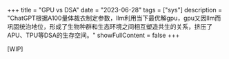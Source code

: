 +++
title = "GPU vs DSA"
date = "2023-06-28"
tags = ["sys"]
description = "ChatGPT根据A100量体裁衣制定参数，llm利用当下最优解gpu，gpu又因llm而巩固统治地位，形成了生物种群和生态环境之间相互塑造共生的关系，挤压了APU、TPU等DSA的生存空间。"
showFullContent = false
+++

[WIP]
